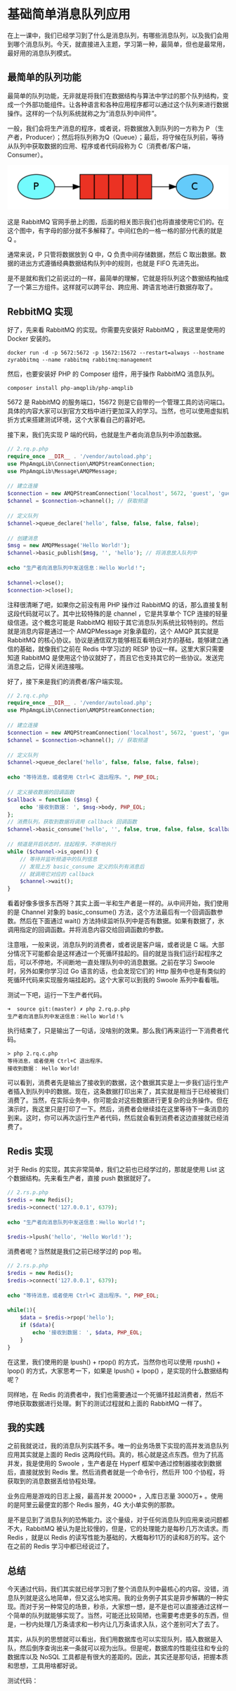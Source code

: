 # 基础简单消息队列应用

在上一课中，我们已经学习到了什么是消息队列，有哪些消息队列，以及我们会用到哪个消息队列。今天，就直接进入主题，学习第一种，最简单，但也是最常用，最好用的消息队列模式。

## 最简单的队列功能

最简单的队列功能，无非就是将我们在数据结构与算法中学过的那个队列结构，变成一个外部功能组件。让各种语言和各种应用程序都可以通过这个队列来进行数据操作。这样的一个队列系统就称之为“消息队列中间件”。

一般，我们会将生产消息的程序，或者说，将数据放入到队列的一方称为 P （生产者，Producer）；然后将队列称为Q（Queue）；最后，将守候在队列前，等待从队列中获取数据的应用、程序或者代码段称为 C（消费者/客户端，Consumer）。

![./img/2-1.png](./img/2-1.png)

这是 RabbitMQ 官网手册上的图，后面的相关图示我们也将直接使用它们的。在这个图中，有字母的部分就不多解释了。中间红色的一格一格的部分代表的就是 Q 。

通常来说，P 只管将数据放到 Q 中，Q 负责中间存储数据，然后 C 取出数据。数据的进出方式遵循经典数据结构队列中的规则，也就是 FIFO 先进先出。

是不是就和我们之前说过的一样，最简单的理解，它就是将队列这个数据结构抽成了一个第三方组件。这样就可以跨平台、跨应用、跨语言地进行数据存取了。

## RebbitMQ 实现

好了，先来看 RabbitMQ 的实现。你需要先安装好 RabbitMQ ，我这里是使用的 Docker 安装的。

```shell
docker run -d -p 5672:5672 -p 15672:15672 --restart=always --hostname zyrabbitmq --name rabbitmq rabbitmq:management
```

然后，也要安装好 PHP 的 Composer 组件，用于操作 RabbitMQ 消息队列。

```shell
composer install php-amqplib/php-amqplib
```

5672 是 RabbitMQ 的服务端口，15672 则是它自带的一个管理工具的访问端口。具体的内容大家可以到官方文档中进行更加深入的学习。当然，也可以使用虚拟机折方式来搭建测试环境，这个大家看自己的喜好吧。

接下来，我们先实现 P 端的代码，也就是生产者向消息队列中添加数据。

```php
// 2.rq.p.php
require_once __DIR__ . '/vendor/autoload.php';
use PhpAmqpLib\Connection\AMQPStreamConnection;
use PhpAmqpLib\Message\AMQPMessage;

// 建立连接
$connection = new AMQPStreamConnection('localhost', 5672, 'guest', 'guest');
$channel = $connection->channel(); // 获取频道

// 定义队列
$channel->queue_declare('hello', false, false, false, false);

// 创建消息
$msg = new AMQPMessage('Hello World!');
$channel->basic_publish($msg, '', 'hello'); // 将消息放入队列中

echo "生产者向消息队列中发送信息：Hello World！";

$channel->close();
$connection->close();
```

注释很清晰了吧，如果你之前没有用 PHP 操作过 RabbitMQ 的话，那么直接复制这段代码就可以了。其中比较特殊的是  channel ，它是共享单个 TCP 连接的轻量级信道。这个概念可能是 RabbitMQ 相较于其它消息队列系统比较特别的。然后就是消息内容是通过一个 AMQPMessage 对象承载的，这个 AMQP 其实就是 RabbitMQ 的核心协议。协议是通信双方能够相互看明白对方的基础，能够建立通信的基础，就像我们之前在 Redis 中学习过的 RESP 协议一样。这里大家只需要知道 RabbitMQ 是使用这个协议就好了，而且它也支持其它的一些协议。发送完消息之后，记得关闭连接哦。

好了，接下来是我们的消费者/客户端实现。

```php
// 2.rq.c.php
require_once __DIR__ . '/vendor/autoload.php';
use PhpAmqpLib\Connection\AMQPStreamConnection;

// 建立连接
$connection = new AMQPStreamConnection('localhost', 5672, 'guest', 'guest');
$channel = $connection->channel(); // 获取频道

// 定义队列
$channel->queue_declare('hello', false, false, false, false);

echo "等待消息，或者使用 Ctrl+C 退出程序。", PHP_EOL;

// 定义接收数据的回调函数
$callback = function ($msg) {
    echo '接收到数据： ', $msg->body, PHP_EOL;
};
// 消费队列，获取到数据将调用 callback 回调函数
$channel->basic_consume('hello', '', false, true, false, false, $callback);

// 频道是开启状态时，挂起程序，不停地执行
while ($channel->is_open()) {
    // 等待并监听频道中的队列信息
    // 发现上方 basic_consume 定义的队列有消息后
    // 就调用它对应的 callback
    $channel->wait();
}
```

看着好像多很多东西呀？其实上面一半和生产者是一样的。从中间开始，我们使用的是 Channel 对象的 basic_consume() 方法，这个方法最后有一个回调函数参数。然后在下面通过 wait() 方法持续监听队列中是否有数据。如果有数据了，氷调用指定的回调函数。并将消息内容交给回调函数的参数。

注意哦，一般来说，消息队列的消费者，或者说是客户端，或者说是 C 端。大部分情况下可能都会是这样通过一个死循环挂起的。目的就是当我们运行起程序之后，可以不停地，不间断地一直处理队列中的消息数据。之前在学习 Swoole 时，另外如果你学习过 Go 语言的话，也会发现它们的 Http 服务中也是有类似的死循环代码来实现服务端挂起的。这个大家可以到我的 Swoole 系列中看看哦。

测试一下吧，运行一下生产者代码。

```shell
➜  source git:(master) ✗ php 2.rq.p.php 
生产者向消息队列中发送信息：Hello World！% 
```

执行结束了，只是输出了一句话，没啥别的效果。那么我们再来运行一下消费者代码。

```shell
> php 2.rq.c.php 
等待消息，或者使用 Ctrl+C 退出程序。
接收到数据： Hello World!
```

可以看到，消费者先是输出了接收到的数据，这个数据其实是上一步我们运行生产者插入到队列中的数据。现在，这条数据打印出来了，其实就是相当于已经被我们消费了。当然，在实际业务中，你可能会对这些数据进行更复杂的业务操作。但在演示时，我这里只是打印了一下。然后，消费者会继续挂在这里等待下一条消息的到来。这时，你可以再次运行生产者代码，然后就会看到消费者这边直接就已经消费了。

## Redis 实现

对于 Redis 的实现，其实非常简单，我们之前也已经学过的，那就是使用 List 这个数据结构。先来看生产者，直接 push 数据就好了。

```php
// 2.rs.p.php
$redis = new Redis();
$redis->connect('127.0.0.1', 6379);

echo "生产者向消息队列中发送信息：Hello World！";

$redis->lpush('hello', 'Hello World！');
```

消费者呢？当然就是我们之前已经学过的 pop 啦。

```php
// 2.rs.p.php
$redis = new Redis();
$redis->connect('127.0.0.1', 6379);

echo "等待消息，或者使用 Ctrl+C 退出程序。", PHP_EOL;

while(1){
    $data = $redis->rpop('hello');
    if ($data){
        echo '接收到数据： ', $data, PHP_EOL;
    }
}
```

在这里，我们使用的是 lpush() + rpop() 的方式，当然你也可以使用 rpush() + lpop() 的方式，大家思考一下，如果是 lpush() + lpop() ，是实现的什么数据结构呢？

同样地，在 Redis 的消费者中，我们也需要通过一个死循环挂起消费者，然后不停地获取数据进行处理。剩下的测试过程就和上面的 RabbitMQ 一样了。

## 我的实践

之前我就说过，我的消息队列实践不多。唯一的业务场景下实现的高并发消息队列应用其实就是上面的 Redis 这两段代码。真的，核心就是这点东西。但为了抗高并发，我是使用的 Swoole ，生产者是在 Hyperf 框架中通过控制器接收到数据后，直接就放到 Redis 里。然后消费者就是一个命令行，然后开 100 个协程，将获取到的消息数据丢给协程处理。

业务应用是游戏的日志上报，最高并发 20000+ ，入库日志量 3000万+ 。使用的是阿里云最便宜的那个 Redis 服务，4G 大小单实例的那款。

是不是见到了消息队列的恐怖能力。这个量级，对于任何消息队列应用来说问题都不大，RabbitMQ 被认为是比较慢的，但是，它的处理能力是每秒几万次请求。而 Redis ，就是以 Redis 的读写性能为基础的，大概每秒11万的读和8万的写。这个在之前的 Redis 学习中都已经说过了。

## 总结

今天通过代码，我们其实就已经学习到了整个消息队列中最核心的内容。没错，消息队列就是这么地简单，但又这么地实用。我的业务例子其实是异步解耦的一种实现。而对于另一种常见的场景，秒杀，大家想一想，是不是也可以直接通过这样一个简单的队列就能够实现了。当然，可能还比较简陋，也需要考虑更多的东西，但是，一秒内处理几万条请求和一秒内让几万条请求入队，这个差别可大了去了。

其实，从队列的思想就可以看出，我们用数据库也可以实现队列，插入数据是入队，然后倒序查询出来一条就可以视为出队。但是呢，数据库的性能往往和专业的数据库以及 NoSQL 工具都是有很大的差距的。因此，其实还是那句话，把握本质和思想，工具用啥都好说。

测试代码：

